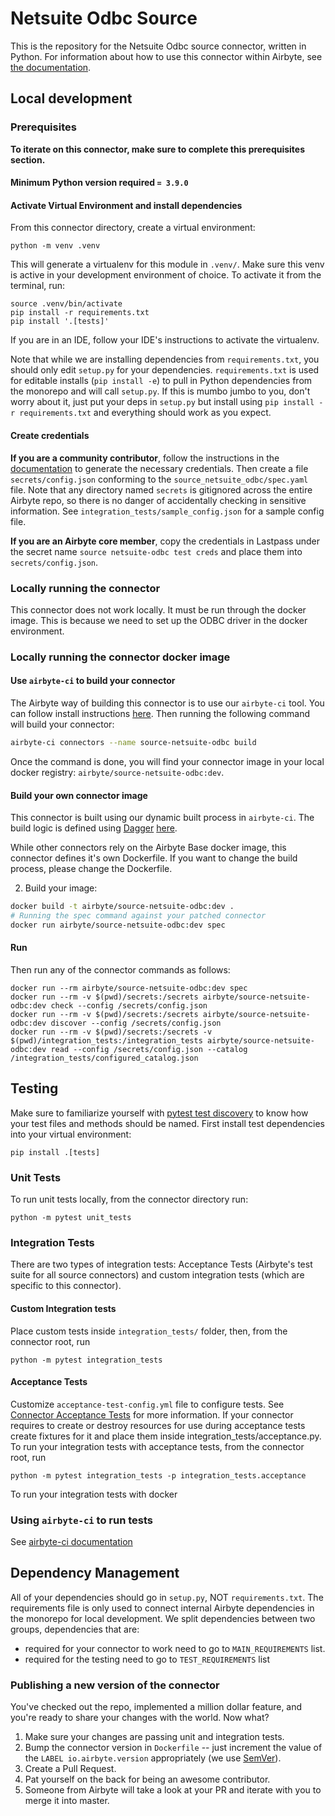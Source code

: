 # Netsuite Odbc Source

This is the repository for the Netsuite Odbc source connector, written in Python.
For information about how to use this connector within Airbyte, see [the documentation](https://docs.airbyte.com/integrations/sources/netsuite-odbc).

## Local development

### Prerequisites

**To iterate on this connector, make sure to complete this prerequisites section.**

#### Minimum Python version required `= 3.9.0`

#### Activate Virtual Environment and install dependencies

From this connector directory, create a virtual environment:

```
python -m venv .venv
```

This will generate a virtualenv for this module in `.venv/`. Make sure this venv is active in your
development environment of choice. To activate it from the terminal, run:

```
source .venv/bin/activate
pip install -r requirements.txt
pip install '.[tests]'
```

If you are in an IDE, follow your IDE's instructions to activate the virtualenv.

Note that while we are installing dependencies from `requirements.txt`, you should only edit `setup.py` for your dependencies. `requirements.txt` is
used for editable installs (`pip install -e`) to pull in Python dependencies from the monorepo and will call `setup.py`.
If this is mumbo jumbo to you, don't worry about it, just put your deps in `setup.py` but install using `pip install -r requirements.txt` and everything
should work as you expect.

#### Create credentials

**If you are a community contributor**, follow the instructions in the [documentation](https://docs.airbyte.com/integrations/sources/netsuite-odbc)
to generate the necessary credentials. Then create a file `secrets/config.json` conforming to the `source_netsuite_odbc/spec.yaml` file.
Note that any directory named `secrets` is gitignored across the entire Airbyte repo, so there is no danger of accidentally checking in sensitive information.
See `integration_tests/sample_config.json` for a sample config file.

**If you are an Airbyte core member**, copy the credentials in Lastpass under the secret name `source netsuite-odbc test creds`
and place them into `secrets/config.json`.

### Locally running the connector

This connector does not work locally. It must be run through the docker image.
This is because we need to set up the ODBC driver in the docker environment.

### Locally running the connector docker image

#### Use `airbyte-ci` to build your connector

The Airbyte way of building this connector is to use our `airbyte-ci` tool.
You can follow install instructions [here](https://github.com/airbytehq/airbyte/blob/master/airbyte-ci/connectors/pipelines/README.md#L1).
Then running the following command will build your connector:

```bash
airbyte-ci connectors --name source-netsuite-odbc build
```

Once the command is done, you will find your connector image in your local docker registry: `airbyte/source-netsuite-odbc:dev`.

#### Build your own connector image

This connector is built using our dynamic built process in `airbyte-ci`.
The build logic is defined using [Dagger](https://dagger.io/) [here](https://github.com/airbytehq/airbyte/blob/master/airbyte-ci/connectors/pipelines/pipelines/builds/python_connectors.py).

While other connectors rely on the Airbyte Base docker image, this connector defines it's own Dockerfile. If you want to
change the build process, please change the Dockerfile.

2. Build your image:

```bash
docker build -t airbyte/source-netsuite-odbc:dev .
# Running the spec command against your patched connector
docker run airbyte/source-netsuite-odbc:dev spec
```

#### Run

Then run any of the connector commands as follows:

```
docker run --rm airbyte/source-netsuite-odbc:dev spec
docker run --rm -v $(pwd)/secrets:/secrets airbyte/source-netsuite-odbc:dev check --config /secrets/config.json
docker run --rm -v $(pwd)/secrets:/secrets airbyte/source-netsuite-odbc:dev discover --config /secrets/config.json
docker run --rm -v $(pwd)/secrets:/secrets -v $(pwd)/integration_tests:/integration_tests airbyte/source-netsuite-odbc:dev read --config /secrets/config.json --catalog /integration_tests/configured_catalog.json
```

## Testing

Make sure to familiarize yourself with [pytest test discovery](https://docs.pytest.org/en/latest/goodpractices.html#test-discovery) to know how your test files and methods should be named.
First install test dependencies into your virtual environment:

```
pip install .[tests]
```

### Unit Tests

To run unit tests locally, from the connector directory run:

```
python -m pytest unit_tests
```

### Integration Tests

There are two types of integration tests: Acceptance Tests (Airbyte's test suite for all source connectors) and custom integration tests (which are specific to this connector).

#### Custom Integration tests

Place custom tests inside `integration_tests/` folder, then, from the connector root, run

```
python -m pytest integration_tests
```

#### Acceptance Tests

Customize `acceptance-test-config.yml` file to configure tests. See [Connector Acceptance Tests](https://docs.airbyte.com/connector-development/testing-connectors/connector-acceptance-tests-reference) for more information.
If your connector requires to create or destroy resources for use during acceptance tests create fixtures for it and place them inside integration_tests/acceptance.py.
To run your integration tests with acceptance tests, from the connector root, run

```
python -m pytest integration_tests -p integration_tests.acceptance
```

To run your integration tests with docker

### Using `airbyte-ci` to run tests

See [airbyte-ci documentation](https://github.com/airbytehq/airbyte/blob/master/airbyte-ci/connectors/pipelines/README.md#connectors-test-command)

## Dependency Management

All of your dependencies should go in `setup.py`, NOT `requirements.txt`. The requirements file is only used to connect internal Airbyte dependencies in the monorepo for local development.
We split dependencies between two groups, dependencies that are:

- required for your connector to work need to go to `MAIN_REQUIREMENTS` list.
- required for the testing need to go to `TEST_REQUIREMENTS` list

### Publishing a new version of the connector

You've checked out the repo, implemented a million dollar feature, and you're ready to share your changes with the world. Now what?

1. Make sure your changes are passing unit and integration tests.
1. Bump the connector version in `Dockerfile` -- just increment the value of the `LABEL io.airbyte.version` appropriately (we use [SemVer](https://semver.org/)).
1. Create a Pull Request.
1. Pat yourself on the back for being an awesome contributor.
1. Someone from Airbyte will take a look at your PR and iterate with you to merge it into master.

